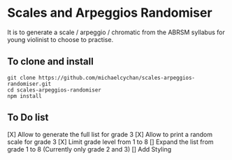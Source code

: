 # Scales and Arpeggios Randomiser

It is to generate a scale / arpeggio / chromatic from the ABRSM syllabus for young violinist to choose  to practise.

## To clone and install
```
git clone https://github.com/michaelcychan/scales-arpeggios-randomiser.git
cd scales-arpeggios-randomiser
npm install
```

## To Do list
[X] Allow to generate the full list for grade 3
[X] Allow to print a random scale for grade 3
[X] Limit grade level from 1 to 8 
[] Expand the list from grade 1 to 8 (Currently only grade 2 and 3)
[] Add Styling